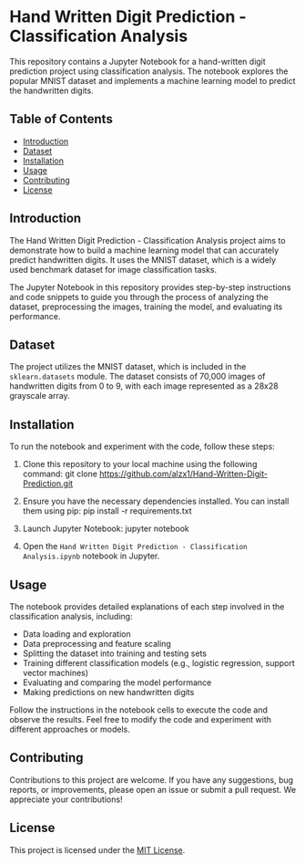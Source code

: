 # Hand Written Digit Prediction - Classification Analysis

This repository contains a Jupyter Notebook for a hand-written digit prediction project using classification analysis. The notebook explores the popular MNIST dataset and implements a machine learning model to predict the handwritten digits.

## Table of Contents

- [Introduction](#introduction)
- [Dataset](#dataset)
- [Installation](#installation)
- [Usage](#usage)
- [Contributing](#contributing)
- [License](#license)

## Introduction

The Hand Written Digit Prediction - Classification Analysis project aims to demonstrate how to build a machine learning model that can accurately predict handwritten digits. It uses the MNIST dataset, which is a widely used benchmark dataset for image classification tasks.

The Jupyter Notebook in this repository provides step-by-step instructions and code snippets to guide you through the process of analyzing the dataset, preprocessing the images, training the model, and evaluating its performance.

## Dataset

The project utilizes the MNIST dataset, which is included in the `sklearn.datasets` module. The dataset consists of 70,000 images of handwritten digits from 0 to 9, with each image represented as a 28x28 grayscale array.

## Installation

To run the notebook and experiment with the code, follow these steps:

1. Clone this repository to your local machine using the following command:
git clone https://github.com/alzx1/Hand-Written-Digit-Prediction.git


2. Ensure you have the necessary dependencies installed. You can install them using pip:
pip install -r requirements.txt


3. Launch Jupyter Notebook:
jupyter notebook


4. Open the `Hand Written Digit Prediction - Classification Analysis.ipynb` notebook in Jupyter.

## Usage

The notebook provides detailed explanations of each step involved in the classification analysis, including:

- Data loading and exploration
- Data preprocessing and feature scaling
- Splitting the dataset into training and testing sets
- Training different classification models (e.g., logistic regression, support vector machines)
- Evaluating and comparing the model performance
- Making predictions on new handwritten digits

Follow the instructions in the notebook cells to execute the code and observe the results. Feel free to modify the code and experiment with different approaches or models.

## Contributing

Contributions to this project are welcome. If you have any suggestions, bug reports, or improvements, please open an issue or submit a pull request. We appreciate your contributions!

## License

This project is licensed under the [MIT License](LICENSE).
